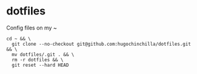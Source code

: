 dotfiles
========

Config files on my ~

```
cd ~ && \
  git clone --no-checkout git@github.com:hugochinchilla/dotfiles.git && \
  mv dotfiles/.git . && \
  rm -r dotfiles && \
  git reset --hard HEAD
```
